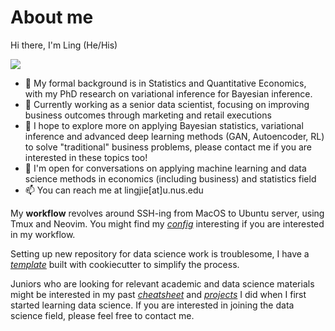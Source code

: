 # About me

Hi there, I'm Ling (He/His)

![](https://komarev.com/ghpvc/?username=lingjie00&color=green)

- 🏫 My formal background is in Statistics and Quantitative Economics, with my PhD research on variational inference for Bayesian inference.
- 🔭 Currently working as a senior data scientist, focusing on improving business outcomes through marketing and retail executions
- 🌱 I hope to explore more on applying Bayesian statistics, variational inference and advanced deep learning methods (GAN, Autoencoder, RL) to solve "traditional" business problems, please contact me if you are interested in these topics too!
- 💬 I'm open for conversations on applying machine learning and data science methods in economics (including business) and statistics field
- 📫 You can reach me at lingjie[at]u.nus.edu

My **workflow** revolves around SSH-ing from
MacOS to Ubuntu server, using Tmux and Neovim.
You might find my
[*config*](https://github.com/lingjie00/cli_settings)
interesting if you are interested in my workflow.

Setting up new repository for data science work is
troublesome, I have a
[*template*](https://github.com/lingjie00/template)
built with cookiecutter to simplify the process.

Juniors who are looking for relevant academic
and data science materials might be interested in
my past
[*cheatsheet*](https://github.com/lingjie00/NUS_cheatsheet)
and
[*projects*](https://github.com/lingjie00/projects)
I did when I first started learning data science.
If you are interested in joining the data science field,
please feel free to contact me.
